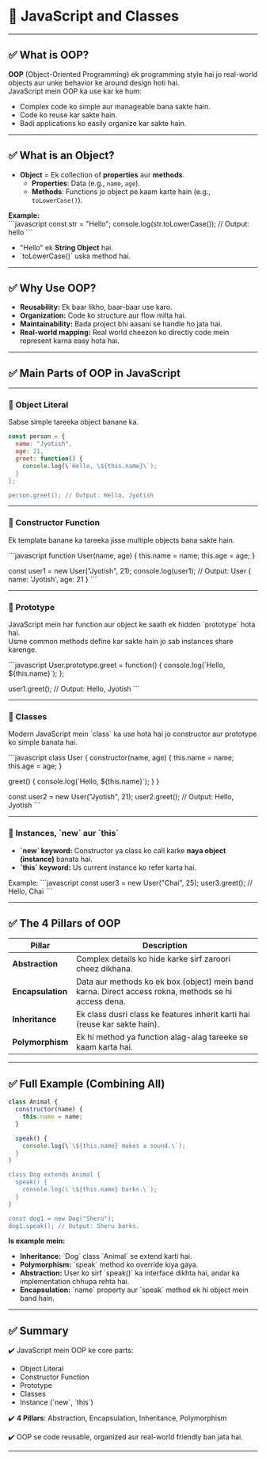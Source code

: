 
# 📌 JavaScript and Classes

---

## ✅ What is OOP?

**OOP** (Object-Oriented Programming) ek programming style hai jo real-world objects aur unke behavior ke around design hoti hai.  
JavaScript mein OOP ka use kar ke hum:
- Complex code ko simple aur manageable bana sakte hain.
- Code ko reuse kar sakte hain.
- Badi applications ko easily organize kar sakte hain.

---

## ✅ What is an Object?

- **Object** = Ek collection of **properties** aur **methods**.
  - **Properties**: Data (e.g., `name`, `age`).
  - **Methods**: Functions jo object pe kaam karte hain (e.g., `toLowerCase()`).

**Example:**  
\`\`\`javascript
const str = "Hello";
console.log(str.toLowerCase()); // Output: hello
\`\`\`
- \"Hello\" ek **String Object** hai.
- \`toLowerCase()\` uska method hai.

---

## ✅ Why Use OOP?

- **Reusability:** Ek baar likho, baar-baar use karo.
- **Organization:** Code ko structure aur flow milta hai.
- **Maintainability:** Bada project bhi aasani se handle ho jata hai.
- **Real-world mapping:** Real world cheezon ko directly code mein represent karna easy hota hai.

---

## ✅ Main Parts of OOP in JavaScript

---

### 🔹 Object Literal

Sabse simple tareeka object banane ka.

```javascript
const person = {
  name: "Jyotish",
  age: 21,
  greet: function() {
    console.log(\`Hello, \${this.name}\`);
  }
};

person.greet(); // Output: Hello, Jyotish
```

---

### 🔹 Constructor Function

Ek template banane ka tareeka jisse multiple objects bana sakte hain.

\`\`\`javascript
function User(name, age) {
  this.name = name;
  this.age = age;
}

const user1 = new User("Jyotish", 21);
console.log(user1); // Output: User { name: 'Jyotish', age: 21 }
\`\`\`

---

### 🔹 Prototype

JavaScript mein har function aur object ke saath ek hidden \`prototype\` hota hai.  
Usme common methods define kar sakte hain jo sab instances share karenge.

\`\`\`javascript
User.prototype.greet = function() {
  console.log(\`Hello, \${this.name}\`);
};

user1.greet(); // Output: Hello, Jyotish
\`\`\`

---

### 🔹 Classes

Modern JavaScript mein \`class\` ka use hota hai jo constructor aur prototype ko simple banata hai.

\`\`\`javascript
class User {
  constructor(name, age) {
    this.name = name;
    this.age = age;
  }

  greet() {
    console.log(\`Hello, \${this.name}\`);
  }
}

const user2 = new User("Jyotish", 21);
user2.greet(); // Output: Hello, Jyotish
\`\`\`

---

### 🔹 Instances, \`new\` aur \`this\`

- **\`new\` keyword:** Constructor ya class ko call karke **naya object (instance)** banata hai.
- **\`this\` keyword:** Us current instance ko refer karta hai.

Example:
\`\`\`javascript
const user3 = new User("Chai", 25);
user3.greet(); // Hello, Chai
\`\`\`

---

## ✅ The 4 Pillars of OOP

| Pillar | Description |
|-----------------|--------------------------------------------------------------|
| **Abstraction** | Complex details ko hide karke sirf zaroori cheez dikhana. |
| **Encapsulation** | Data aur methods ko ek box (object) mein band karna. Direct access rokna, methods se hi access dena. |
| **Inheritance** | Ek class dusri class ke features inherit karti hai (reuse kar sakte hain). |
| **Polymorphism** | Ek hi method ya function alag-alag tareeke se kaam karta hai. |

---

## ✅ Full Example (Combining All)

```javascript
class Animal {
  constructor(name) {
    this.name = name;
  }

  speak() {
    console.log(\`\${this.name} makes a sound.\`);
  }
}

class Dog extends Animal {
  speak() {
    console.log(\`\${this.name} barks.\`);
  }
}

const dog1 = new Dog("Sheru");
dog1.speak(); // Output: Sheru barks.
```

**Is example mein:**  
- **Inheritance:** \`Dog\` class \`Animal\` se extend karti hai.
- **Polymorphism:** \`speak\` method ko override kiya gaya.
- **Abstraction:** User ko sirf \`speak()\` ka interface dikhta hai, andar ka implementation chhupa rehta hai.
- **Encapsulation:** \`name\` property aur \`speak\` method ek hi object mein band hain.

---

## ✅ Summary

✔️ JavaScript mein OOP ke core parts:
- Object Literal
- Constructor Function
- Prototype
- Classes
- Instance (\`new\`, \`this\`)

✔️ **4 Pillars**: Abstraction, Encapsulation, Inheritance, Polymorphism

✔️ OOP se code reusable, organized aur real-world friendly ban jata hai.

---


